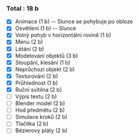 ### Total : 18 b
- [x] Animace (1 b) -- Slunce se pohybuje po obloze
- [x] Osvětlení (1 b)  -- Slunce
- [x] Volný pohyb v horizontální rovině (1 b) 
- [x] Menu (2 b) 
- [x] Létání (2 b) 
- [X] Modelování objektů (3 b) 
- [x] Stoupání, klesání (1 b) 
- [x] Neprůchozí objekt (2 b) 
- [x] Texturování (2 b) 
- [x] Průhlednost (1 b) 
- [x] Ruční svítilna (2 b) 
- [ ] Výpis textu (2 b) 
- [ ] Blender model (2 b) 
- [ ] Hod předmětu (2 b) 
- [ ] Simulace kroků (2 b) 
- [ ] Tlačítka (2 b) 
- [ ] Bézierovy pláty (2 b) 
